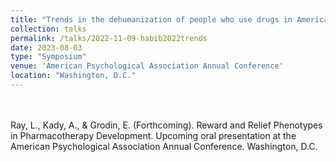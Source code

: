```yaml
---	
title: "Trends in the dehumanization of people who use drugs in American news articles from 1986 to 2020"	
collection: talks	
permalink: /talks/2022-11-09-habib2022trends
date: 2023-08-03
type: "Symposium"
venue: 'American Psychological Association Annual Conference'
location: "Washington, D.C."
---	
```


<br><br>
Ray, L., Kady, A., & Grodin, E. (Forthcoming). Reward and Relief Phenotypes in Pharmacotherapy Development. Upcoming oral presentation at the American Psychological Association Annual Conference. Washington, D.C.
<br><br>
